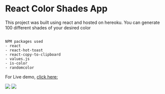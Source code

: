 # React Color Shades App

This project was built using react and hosted on hereoku.
You can generate 100 different shades of your desired color

##

```
NPM packages used
- react
- react-hot-toast
- react-copy-to-clipboard
- values.js
- is-color
- randomcolor
```

For Live demo, [click here:](https://snake-game-zkqph3.turbo360-vertex.com/)

<img src="public/images/snake-game.png">
<img src="public/images/min-snake-game.png">
